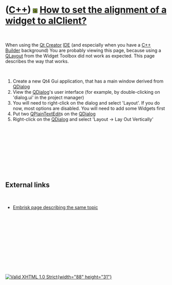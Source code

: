 



 

 

 

 

 

([C++](Cpp.htm)) ![Qt](PicQt.png) [How to set the alignment of a widget to alClient?](CppQtAlClient.htm)
========================================================================================================

 

When using the [Qt Creator](CppQtCreator.htm) [IDE](CppIde.htm) (and
especially when you have a [C++ Builder](CppBuilder.htm) background) You
are probably viewing this page, because using a
[QLayout](CppQLayout.htm) from the Widget Toolbox did not work as
expected. This page describes the way that works.

 

1.  Create a new Qt4 Gui application, that has a main window derived
    from [QDialog](CppQDialog.htm)
2.  View the [QDialog](CppQDialog.htm)'s user interface (for example, by
    double-clicking on 'dialog.ui' in the project manager)
3.  You will need to right-click on the dialog and select 'Layout'. If
    you do now, most options are disabled. You will need to add some
    Widgets first
4.  Put two [QPlainTextEdit](CppQPlainTextEdit.htm)s on the
    [QDialog](CppQDialog.htm)
5.  Right-click on the [QDialog](CppQDialog.htm) and select 'Layout
    -&gt; Lay Out Vertically'

 

 

 

 

 

External links
--------------

 

-   [Embrisk page describing the same
    topic](http://www.embrisk.com/notes/qt_resize.html)

 

 

 

 

 





 

[![Valid XHTML 1.0 Strict](valid-xhtml10.png){width="88"
height="31"}](http://validator.w3.org/check?uri=referer)
